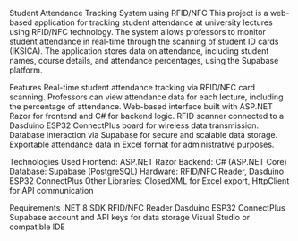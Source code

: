 Student Attendance Tracking System using RFID/NFC
This project is a web-based application for tracking student attendance at university lectures using RFID/NFC technology. 
The system allows professors to monitor student attendance in real-time through the scanning of student ID cards (IKSICA). 
The application stores data on attendance, including student names, course details, and attendance percentages, using the Supabase platform.

Features
Real-time student attendance tracking via RFID/NFC card scanning.
Professors can view attendance data for each lecture, including the percentage of attendance.
Web-based interface built with ASP.NET Razor for frontend and C# for backend logic.
RFID scanner connected to a Dasduino ESP32 ConnectPlus board for wireless data transmission.
Database interaction via Supabase for secure and scalable data storage.
Exportable attendance data in Excel format for administrative purposes.

Technologies Used
Frontend: ASP.NET Razor
Backend: C# (ASP.NET Core)
Database: Supabase (PostgreSQL)
Hardware: RFID/NFC Reader, Dasduino ESP32 ConnectPlus
Other Libraries: ClosedXML for Excel export, HttpClient for API communication

Requirements
.NET 8 SDK
RFID/NFC Reader
Dasduino ESP32 ConnectPlus
Supabase account and API keys for data storage
Visual Studio or compatible IDE
